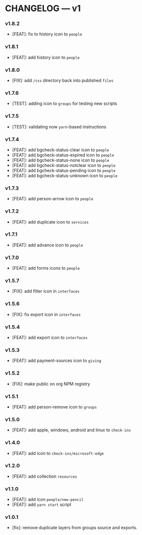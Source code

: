 # CHANGELOG — v1

### v1.8.2

- [FEAT]: fix to history icon to `people`

### v1.8.1

- [FEAT]: add history icon to `people`

### v1.8.0

- [FIX]: add `/css` directory back into published `files`

### v1.7.6

- [TEST]: adding icon to `groups` for testing new scripts

### v1.7.5

- [TEST]: validating now `yarn`-based instructions

### v1.7.4

- [FEAT]: add bgcheck-status-clear icon to `people`
- [FEAT]: add bgcheck-status-expired icon to `people`
- [FEAT]: add bgcheck-status-none icon to `people`
- [FEAT]: add bgcheck-status-notclear icon to `people`
- [FEAT]: add bgcheck-status-pending icon to `people`
- [FEAT]: add bgcheck-status-unknown icon to `people`

### v1.7.3

- [FEAT]: add person-arrow icon to `people`

### v1.7.2

- [FEAT]: add duplicate icon to `services`

### v1.7.1

- [FEAT]: add advance icon to `people`

### v1.7.0

- [FEAT]: add forms icons to `people`

### v1.5.7

- [FIX]: add filter icon in `interfaces`

### v1.5.6

- [FIX]: fix export icon in `interfaces`

### v1.5.4

- [FEAT]: add export icon to `interfaces`

### v1.5.3

- [FEAT]: add payment-sources icon to `giving`

### v1.5.2

- [FIX]: make public on org NPM registry

### v1.5.1

- [FEAT]: add person-remove icon to `groups`

### v1.5.0

- [FEAT]: add apple, windows, android and linux to `check-ins`

### v1.4.0

- [FEAT]: add icon to `check-ins/microsoft-edge`

### v1.2.0

- [FEAT]: add collection `resources`

### v1.1.0

- [FEAT]: add icon `people/new-pencil`
- [FEAT]: add `yarn start` script

### v1.0.1

- [fix]: remove duplicate layers from groups source and exports.